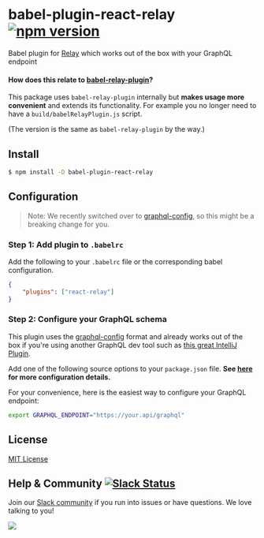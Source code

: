 # babel-plugin-react-relay [![npm version](https://badge.fury.io/js/babel-plugin-react-relay.svg)](https://badge.fury.io/js/babel-plugin-react-relay)
Babel plugin for [Relay](https://github.com/facebook/relay) which works out of the box with your GraphQL endpoint

#### How does this relate to [babel-relay-plugin](https://www.npmjs.com/package/babel-relay-plugin)?

This package uses `babel-relay-plugin` internally but **makes usage more convenient** and extends its functionality. For example you no longer need to have a `build/babelRelayPlugin.js` script.

(The version is the same as `babel-relay-plugin` by the way.)

## Install

```sh
$ npm install -D babel-plugin-react-relay
```

## Configuration

> Note: We recently switched over to [graphql-config](https://github.com/graphcool/graphql-config), so this might be a breaking change for you.

### Step 1: Add plugin to `.babelrc`

Add the following to your `.babelrc` file or the corresponding babel configuration.

```json
{
	"plugins": ["react-relay"]
}
```

### Step 2: Configure your GraphQL schema

This plugin uses the [graphql-config](https://github.com/graphcool/graphql-config) format and already works out of the box if you're using another GraphQL dev tool such as [this great IntelliJ Plugin](https://github.com/jimkyndemeyer/js-graphql-intellij-plugin).

Add one of the following source options to your `package.json` file. **See [here](https://github.com/graphcool/graphql-config#usage) for more configuration details.**

For your convenience, here is the easiest way to configure your GraphQL endpoint:

```sh
export GRAPHQL_ENDPOINT="https://your.api/graphql"
```

## License

[MIT License](http://opensource.org/licenses/MIT)


## Help & Community [![Slack Status](https://slack.graph.cool/badge.svg)](https://slack.graph.cool)

Join our [Slack community](http://slack.graph.cool/) if you run into issues or have questions. We love talking to you!

![](http://i.imgur.com/5RHR6Ku.png)
